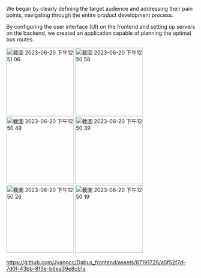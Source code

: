 
We began by clearly defining the target audience and addressing their pain points, navigating through the entire product development process. 

By configuring the user interface (UI) on the frontend and setting up servers on the backend, we created an application capable of planning the optimal bus routes.


<img width="180" alt="截圖 2023-06-20 下午12 51 06" src="https://github.com/Jyangcc/Dabus_frontend/assets/87191726/d81cd3bf-9f60-45db-a111-269cb583d093">
<img width="180" alt="截圖 2023-06-20 下午12 50 58" src="https://github.com/Jyangcc/Dabus_frontend/assets/87191726/3398f96c-9f28-44d2-b1e6-37e3af0e6e88">
<img width="180" alt="截圖 2023-06-20 下午12 50 49" src="https://github.com/Jyangcc/Dabus_frontend/assets/87191726/43d4deb0-e62c-4238-9f89-e141497ff4e4">
<img width="180" alt="截圖 2023-06-20 下午12 50 39" src="https://github.com/Jyangcc/Dabus_frontend/assets/87191726/17a334e8-b912-4500-afc3-f0b8afb399dd">
<img width="180" alt="截圖 2023-06-20 下午12 50 26" src="https://github.com/Jyangcc/Dabus_frontend/assets/87191726/96c47d44-b8e0-45d0-a8be-c6190ad3f978">
<img width="180" alt="截圖 2023-06-20 下午12 50 19" src="https://github.com/Jyangcc/Dabus_frontend/assets/87191726/6a4f7aa0-1153-485b-a63d-ca6b6861efe0">


https://github.com/Jyangcc/Dabus_frontend/assets/87191726/a5f52f7d-7d0f-43bb-8f3e-b6ea39e8cb1a

